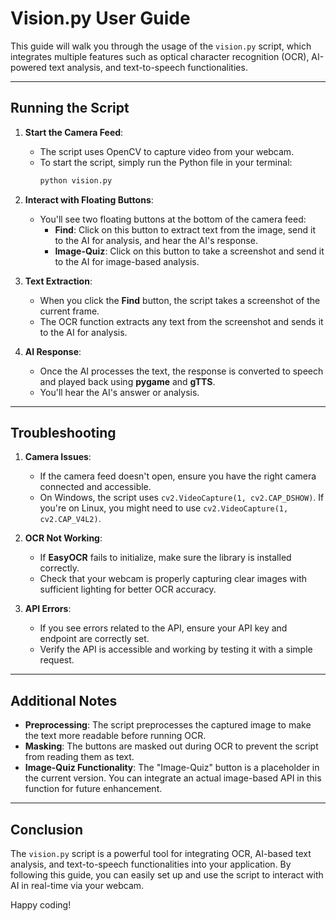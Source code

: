# Vision.py User Guide

This guide will walk you through the usage of the `vision.py` script, which integrates multiple features such as optical character recognition (OCR), AI-powered text analysis, and text-to-speech functionalities.

---

## Running the Script

1. **Start the Camera Feed**:
   - The script uses OpenCV to capture video from your webcam.
   - To start the script, simply run the Python file in your terminal:
     ```bash
     python vision.py
     ```

2. **Interact with Floating Buttons**:
   - You'll see two floating buttons at the bottom of the camera feed:
     - **Find**: Click on this button to extract text from the image, send it to the AI for analysis, and hear the AI's response.
     - **Image-Quiz**: Click on this button to take a screenshot and send it to the AI for image-based analysis.
   
3. **Text Extraction**:
   - When you click the **Find** button, the script takes a screenshot of the current frame.
   - The OCR function extracts any text from the screenshot and sends it to the AI for analysis.

4. **AI Response**:
   - Once the AI processes the text, the response is converted to speech and played back using **pygame** and **gTTS**.
   - You'll hear the AI's answer or analysis.

---

## Troubleshooting

1. **Camera Issues**:
   - If the camera feed doesn't open, ensure you have the right camera connected and accessible.
   - On Windows, the script uses `cv2.VideoCapture(1, cv2.CAP_DSHOW)`. If you're on Linux, you might need to use `cv2.VideoCapture(1, cv2.CAP_V4L2)`.

2. **OCR Not Working**:
   - If **EasyOCR** fails to initialize, make sure the library is installed correctly.
   - Check that your webcam is properly capturing clear images with sufficient lighting for better OCR accuracy.

3. **API Errors**:
   - If you see errors related to the API, ensure your API key and endpoint are correctly set.
   - Verify the API is accessible and working by testing it with a simple request.

---

## Additional Notes

- **Preprocessing**: The script preprocesses the captured image to make the text more readable before running OCR.
- **Masking**: The buttons are masked out during OCR to prevent the script from reading them as text.
- **Image-Quiz Functionality**: The "Image-Quiz" button is a placeholder in the current version. You can integrate an actual image-based API in this function for future enhancement.

---

## Conclusion

The `vision.py` script is a powerful tool for integrating OCR, AI-based text analysis, and text-to-speech functionalities into your application. By following this guide, you can easily set up and use the script to interact with AI in real-time via your webcam.

Happy coding!
